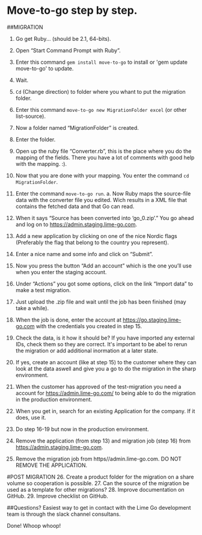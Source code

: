 # Move-to-go step by step.

##MIGRATION
1.	Go get Ruby... (should be 2.1, 64-bits).
2.	Open “Start Command Prompt with Ruby”.
3.	Enter this command `gem install move-to-go` to install or 'gem update move-to-go' to update.
4.	Wait.
5.	`Cd` (Change direction) to folder where you whant to put the migration folder.
6.	Enter this command `move-to-go new MigrationFolder excel` (or other list-source).
7.	Now a folder named “MigrationFolder” is created.
8.	Enter the folder.
9.	Open up the ruby file “Converter.rb”, this is the place where you do the mapping of the fields. There you have a lot of comments with good help with the mapping. :).
10.	Now that you are done with your mapping. You enter the command `cd MigrationFolder`.

11.	Enter the command `move-to-go run`.
	a.	Now Ruby maps the source-file data with the converter file you edited. Wich results in a XML file that contains the fetched data and that Go can read.
12.	When it says “Source has been converted into ‘go_0.zip’.” You go ahead and log on to https://admin.staging.lime-go.com.
13.	Add a new application by clicking on one of the nice Nordic flags (Preferably the flag that belong to the country you represent).
14.	Enter a nice name and some info and click on “Submit”.
15.	Now you press the button “Add an account” which is the one you’ll use when you enter the staging account. 
16.	Under “Actions” you got some options, click on the link “Import data” to make a test migration. 
17.	Just upload the .zip file and wait until the job has been finished (may take a while).
18.	When the job is done, enter the account at https://go.staging.lime-go.com with the credentials you created in step 15.
19.	Check the data, is it how it should be? If you have imported any external IDs, check them so they are correct. It's important to be abel to rerun the migration or add additional inormation at a later state. 
20.	If yes, create an account (like at step 15) to the customer where they can look at the data aswell and give you a go to do the migration in the sharp environment. 

21.	When the customer has approved of the test-migration you need a account for https://admin.lime-go.com/ to being able to do the migration in the production environment.
22.	When you get in, search for an existing Application for the company. If it does, use it. 
23.	Do step 16-19 but now in the production environment. 
24. Remove the application (from step 13) and migration job (step 16) from https://admin.staging.lime-go.com.
25. Remove the migration job from https//admin.lime-go.com. DO NOT REMOVE THE APPLICATION.

#POST MIGRATION
26. Create a product folder for the migration on a share volume so cooperation is possible.
27. Can the source of the migration be used as a template for other migrations? 
28. Improve documentation on GitHub.
29. Improve checklist on GitHub.

##Questions? 
Easiest way to get in contact with the Lime Go development team is through the slack channel consultans.

Done! Whoop whoop!
